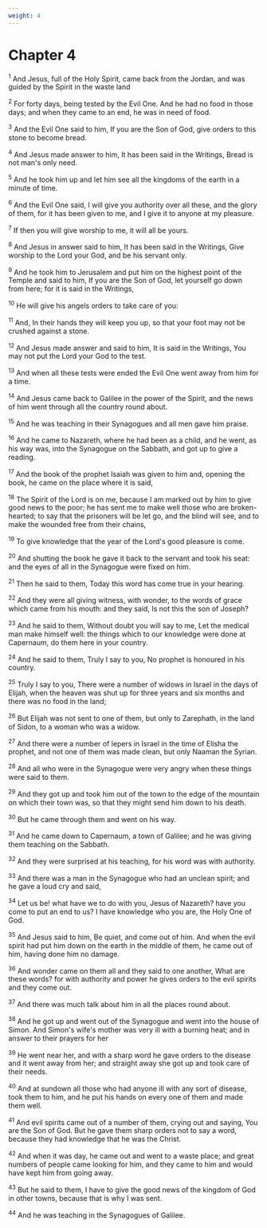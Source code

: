 ```yaml
---
weight: 4
---
```


# Chapter 4

<sup>1</sup> And Jesus, full of the Holy Spirit, came back from the Jordan, and was guided by the Spirit in the waste land 

<sup>2</sup> For forty days, being tested by the Evil One. And he had no food in those days; and when they came to an end, he was in need of food. 

<sup>3</sup> And the Evil One said to him, If you are the Son of God, give orders to this stone to become bread. 

<sup>4</sup> And Jesus made answer to him, It has been said in the Writings, Bread is not man's only need. 

<sup>5</sup> And he took him up and let him see all the kingdoms of the earth in a minute of time. 

<sup>6</sup> And the Evil One said, I will give you authority over all these, and the glory of them, for it has been given to me, and I give it to anyone at my pleasure. 

<sup>7</sup> If then you will give worship to me, it will all be yours. 

<sup>8</sup> And Jesus in answer said to him, It has been said in the Writings, Give worship to the Lord your God, and be his servant only. 

<sup>9</sup> And he took him to Jerusalem and put him on the highest point of the Temple and said to him, If you are the Son of God, let yourself go down from here; for it is said in the Writings, 

<sup>10</sup> He will give his angels orders to take care of you: 

<sup>11</sup> And, In their hands they will keep you up, so that your foot may not be crushed against a stone. 

<sup>12</sup> And Jesus made answer and said to him, It is said in the Writings, You may not put the Lord your God to the test. 

<sup>13</sup> And when all these tests were ended the Evil One went away from him for a time. 

<sup>14</sup> And Jesus came back to Galilee in the power of the Spirit, and the news of him went through all the country round about. 

<sup>15</sup> And he was teaching in their Synagogues and all men gave him praise. 

<sup>16</sup> And he came to Nazareth, where he had been as a child, and he went, as his way was, into the Synagogue on the Sabbath, and got up to give a reading. 

<sup>17</sup> And the book of the prophet Isaiah was given to him and, opening the book, he came on the place where it is said, 

<sup>18</sup> The Spirit of the Lord is on me, because I am marked out by him to give good news to the poor; he has sent me to make well those who are broken-hearted; to say that the prisoners will be let go, and the blind will see, and to make the wounded free from their chains, 

<sup>19</sup> To give knowledge that the year of the Lord's good pleasure is come. 

<sup>20</sup> And shutting the book he gave it back to the servant and took his seat: and the eyes of all in the Synagogue were fixed on him. 

<sup>21</sup> Then he said to them, Today this word has come true in your hearing. 

<sup>22</sup> And they were all giving witness, with wonder, to the words of grace which came from his mouth: and they said, Is not this the son of Joseph? 

<sup>23</sup> And he said to them, Without doubt you will say to me, Let the medical man make himself well: the things which to our knowledge were done at Capernaum, do them here in your country. 

<sup>24</sup> And he said to them, Truly I say to you, No prophet is honoured in his country. 

<sup>25</sup> Truly I say to you, There were a number of widows in Israel in the days of Elijah, when the heaven was shut up for three years and six months and there was no food in the land; 

<sup>26</sup> But Elijah was not sent to one of them, but only to Zarephath, in the land of Sidon, to a woman who was a widow. 

<sup>27</sup> And there were a number of lepers in Israel in the time of Elisha the prophet, and not one of them was made clean, but only Naaman the Syrian. 

<sup>28</sup> And all who were in the Synagogue were very angry when these things were said to them. 

<sup>29</sup> And they got up and took him out of the town to the edge of the mountain on which their town was, so that they might send him down to his death. 

<sup>30</sup> But he came through them and went on his way. 

<sup>31</sup> And he came down to Capernaum, a town of Galilee; and he was giving them teaching on the Sabbath. 

<sup>32</sup> And they were surprised at his teaching, for his word was with authority. 

<sup>33</sup> And there was a man in the Synagogue who had an unclean spirit; and he gave a loud cry and said, 

<sup>34</sup> Let us be! what have we to do with you, Jesus of Nazareth? have you come to put an end to us? I have knowledge who you are, the Holy One of God. 

<sup>35</sup> And Jesus said to him, Be quiet, and come out of him. And when the evil spirit had put him down on the earth in the middle of them, he came out of him, having done him no damage. 

<sup>36</sup> And wonder came on them all and they said to one another, What are these words? for with authority and power he gives orders to the evil spirits and they come out. 

<sup>37</sup> And there was much talk about him in all the places round about. 

<sup>38</sup> And he got up and went out of the Synagogue and went into the house of Simon. And Simon's wife's mother was very ill with a burning heat; and in answer to their prayers for her 

<sup>39</sup> He went near her, and with a sharp word he gave orders to the disease and it went away from her; and straight away she got up and took care of their needs. 

<sup>40</sup> And at sundown all those who had anyone ill with any sort of disease, took them to him, and he put his hands on every one of them and made them well. 

<sup>41</sup> And evil spirits came out of a number of them, crying out and saying, You are the Son of God. But he gave them sharp orders not to say a word, because they had knowledge that he was the Christ. 

<sup>42</sup> And when it was day, he came out and went to a waste place; and great numbers of people came looking for him, and they came to him and would have kept him from going away. 

<sup>43</sup> But he said to them, I have to give the good news of the kingdom of God in other towns, because that is why I was sent. 

<sup>44</sup> And he was teaching in the Synagogues of Galilee. 


